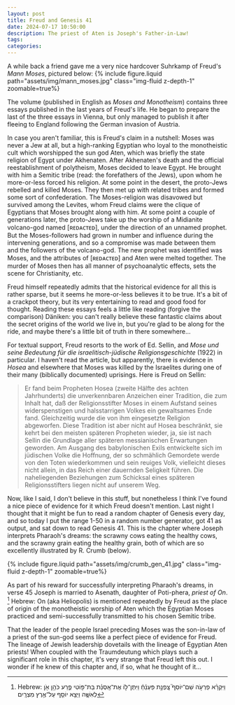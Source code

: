 ```yaml
---
layout: post
title: Freud and Genesis 41 
date: 2024-07-17 10:50:00
description: The priest of Aten is Joseph's Father-in-Law!
tags: 
categories: 
---
```

A while back a friend gave me a very nice hardcover Suhrkamp of Freud's *Mann Moses*, pictured below:
{% include figure.liquid path="assets/img/mann_moses.jpg" class="img-fluid z-depth-1" zoomable=true%} 

The volume (published in English as *Moses and Monotheism*) contains three essays published in the last
years of Freud's life. He began to prepare the last of the three essays in Vienna, but only managed
to publish it after fleeing to England following the German invasion of Austria.

In case you aren't familiar, this is Freud's claim in a nutshell: Moses was never 
a Jew at all, but a high-ranking Egyptian who loyal to the monotheistic cult which 
worshipped the sun god Aten, which was briefly the state religion of Egypt under 
Akhenaten. After Akhenaten's death and the official reestablishment of polytheism, Moses 
decided to leave Egypt. He brought with him a Semitic tribe
(read: the forefathers of the Jews), upon whom he more-or-less forced his religion.
At some point in the desert, the proto-Jews rebelled and killed Moses. They then met up 
with related tribes and formed some sort of confederation. The Moses-religion was disavowed
but survived among the Levites, whom Freud claims were the clique of Egyptians that Moses brought 
along with him. At some point a couple of generations later, the proto-Jews take up the worship 
of a Midianite volcano-god named \[ʀᴇᴅᴀᴄᴛᴇᴅ\], under the direction of an unnamed
prophet. But the Moses-followers had grown in number and influence during the 
intervening generations, and so a compromise was made between them and the followers 
of the volcano-god. The new prophet was identified was Moses, and the attributes of
\[ʀᴇᴅᴀᴄᴛᴇᴅ\] and Aten were melted together. The murder of Moses then has all manner 
of psychoanalytic effects, sets the scene for Christianity, etc.

Freud himself repeatedly admits that the historical evidence for all this is 
rather sparse, but it seems he more-or-less believes it to be true. It's a bit 
of a crackpot theory, but its very entertaining to read and good food for 
thought. Reading these essays feels a little like reading (forgive the comparison)
Däniken: you can't really believe these fantastic claims about the
secret origins of the world we live in, but you're glad to be along for the ride, and 
maybe there's a little bit of truth in there somewhere...

For textual support, Freud resorts to the work of Ed. Sellin, and *Mose und seine Bedeutung 
für die israelitisch-jüdische Religionsgeschichte* (1922) in particular. I haven't read
the article, but apparently, there is evidence in *Hosea* and elsewhere that Moses 
was killed by the Israelites during one of their many (biblically documented) uprisings.
Here is Freud on Sellin:

>Er fand beim Propheten Hosea (zweite Hälfte des achten Jahrhunderts) die unverkennbaren Anzeichen einer Tradition, die zum Inhalt hat, daß der Religionsstifter Moses in einem Aufstand seines widerspenstigen und halsstarrigen Volkes ein gewaltsames Ende fand. Gleichzeitig wurde die von ihm eingesetzte Religion abgeworfen. Diese Tradition ist aber nicht auf Hosea beschränkt, sie kehrt bei den meisten späteren Propheten wieder, ja, sie ist nach Sellin die Grundlage aller späteren messianischen Erwartungen geworden. Am Ausgang des babylonischen Exils entwickelte sich im jüdischen Volke die Hoffnung, der so schmählich Gemordete werde von den Toten wiederkommen und sein reuiges Volk, vielleicht dieses nicht allein, in das Reich einer dauernden Seligkeit führen. Die naheliegenden Beziehungen zum Schicksal eines späteren Religionsstifters liegen nicht auf unserem Weg.

Now, like I said, I don't believe in this stuff, but nonetheless I think I've found 
a nice piece of evidence for it which Freud doesn't mention. Last night I thought that 
it might be fun to read a random chapter of Genesis every day, and so today I put
the range 1-50 in a random number generator, got 41 as output, and sat down to 
read Genesis 41. This is the chapter where Joseph interprets Pharaoh's dreams:
the scrawny cows eating the healthy cows, and the scrawny grain eating the healthy 
grain, both of which are so excellently illustrated by R. Crumb (below).

{% include figure.liquid path="assets/img/crumb_gen_41.jpg" class="img-fluid z-depth-1" zoomable=true%} 

As part of his reward for successfully interpreting Pharaoh's dreams, in verse 45 
Joseph is married to Asenath, daughter of Poti-phera, *priest of On*. [^1] Hebrew:
On (aka Heliopolis) is mentioned repeatedly by Freud as the place of origin of 
the monotheistic worship of Aten which the Egyptian Moses practiced
and semi-successfully transmitted to his chosen Semitic tribe.

That the leader of the people Israel preceding Moses was the son-in-law of a priest of the 
sun-god seems like a perfect piece of evidence for Freud. The lineage of Jewish leadership
dovetails with the lineage of Egyptian Aten priests! When coupled with 
the Traumdeutung which plays such a significant role in this chapter, it's 
very strange that Freud left this out. I wonder if he knew of this chapter 
and, if so, what he thought of it...



[^1]:Hebrew: וַיִּקְרָ֨א פַרְעֹ֣ה שֵׁם־יוֹסֵף֮ צָֽפְנַ֣ת פַּעְנֵ֒חַ֒ וַיִּתֶּן־ל֣וֹ אֶת־אָֽסְנַ֗ת בַּת־פּ֥וֹטִי פֶ֛רַע כֹּהֵ֥ן אֹ֖ן לְאִשָּׁ֑ה וַיֵּצֵ֥א יוֹסֵ֖ף עַל־אֶ֥רֶץ מִצְרָֽיִם׃
